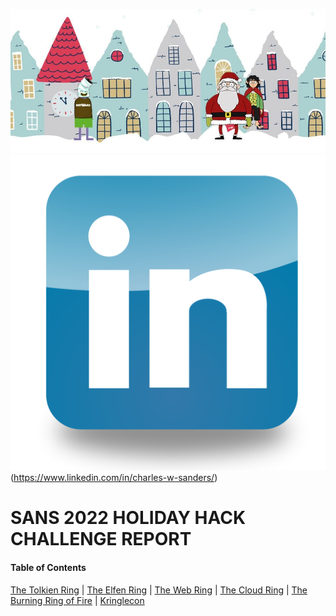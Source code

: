 ![SANS Holiday Hack Main Page](https://github.com/visionthex/SANS2022-Holiday-Hack-Challange/blob/main/Images/Main.jpg)
![Linkedin](https://github.com/visionthex/SANS2022-Holiday-Hack-Challange/blob/main/Images/R.png)(https://www.linkedin.com/in/charles-w-sanders/)

# SANS 2022 HOLIDAY HACK CHALLENGE REPORT

#### Table of Contents

[The Tolkien Ring](https://github.com/visionthex/SANS2022-Holiday-Hack-Challange/blob/main/Chapters/TheTolkienRing.md) | [The Elfen Ring](https://github.com/visionthex/SANS2022-Holiday-Hack-Challange/blob/main/Chapters/TheElfenRing.md) | [The Web Ring](https://github.com/visionthex/SANS2022-Holiday-Hack-Challange/blob/main/Chapters/TheWebRing.md) | [The Cloud Ring](#suricata) | [The Burning Ring of Fire](#suricata) | [Kringlecon](#suricata)
